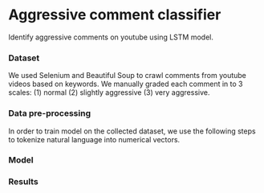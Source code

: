 # Aggressive comment classifier 
Identify aggressive comments on youtube using LSTM model. 

### Dataset

We used Selenium and Beautiful Soup to crawl comments from youtube videos based on keywords. We manually graded each comment in to 3 scales: (1) normal (2) slightly aggressive (3) very aggressive. 

### Data pre-processing 

In order to train model on the collected dataset, we use the following steps to tokenize natural language into numerical vectors. 

### Model 

### Results 
